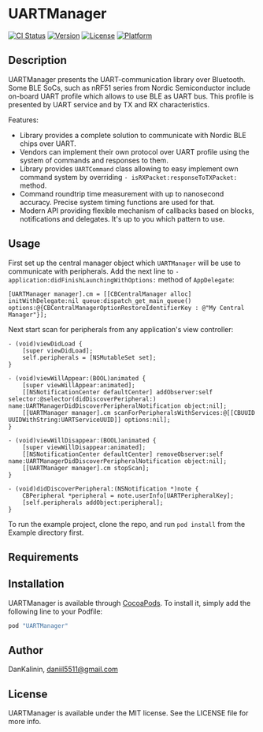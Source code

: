 # UARTManager

[![CI Status](http://img.shields.io/travis/DanKalinin/UARTManager.svg?style=flat)](https://travis-ci.org/DanKalinin/UARTManager)
[![Version](https://img.shields.io/cocoapods/v/UARTManager.svg?style=flat)](http://cocoapods.org/pods/UARTManager)
[![License](https://img.shields.io/cocoapods/l/UARTManager.svg?style=flat)](http://cocoapods.org/pods/UARTManager)
[![Platform](https://img.shields.io/cocoapods/p/UARTManager.svg?style=flat)](http://cocoapods.org/pods/UARTManager)

## Description

UARTManager presents the UART-communication library over Bluetooth. Some BLE SoCs, such as nRF51 series from Nordic Semiconductor include on-board UART profile which allows to use BLE as UART bus. This profile is presented by UART service and by TX and RX characteristics.

Features:
* Library provides a complete solution to communicate with Nordic BLE chips over UART.
* Vendors can implement their own protocol over UART profile using the system of commands and responses to them.
* Library provides `UARTCommand` class allowing to easy implement own command system by overriding `- isRXPacket:responseToTXPacket:` method.
* Command roundtrip time measurement with up to nanosecond accuracy. Precise system timing functions are used for that.
* Modern API providing flexible mechanism of callbacks based on blocks, notifications and delegates. It's up to you which pattern to use.

## Usage

First set up the central manager object which `UARTManager` will be use to communicate with peripherals. Add the next line to `- application:didFinishLaunchingWithOptions:` method of `AppDelegate`:

```objc
[UARTManager manager].cm = [[CBCentralManager alloc] initWithDelegate:nil queue:dispatch_get_main_queue() options:@{CBCentralManagerOptionRestoreIdentifierKey : @"My Central Manager"}];
```

Next start scan for peripherals from any application's view controller:

```objc
- (void)viewDidLoad {
    [super viewDidLoad];
    self.peripherals = [NSMutableSet set];
}

- (void)viewWillAppear:(BOOL)animated {
    [super viewWillAppear:animated];
    [[NSNotificationCenter defaultCenter] addObserver:self selector:@selector(didDiscoverPeripheral:) name:UARTManagerDidDiscoverPeripheralNotification object:nil];
    [[UARTManager manager].cm scanForPeripheralsWithServices:@[[CBUUID UUIDWithString:UARTServiceUUID]] options:nil];
}

- (void)viewWillDisappear:(BOOL)animated {
    [super viewWillDisappear:animated];
    [[NSNotificationCenter defaultCenter] removeObserver:self name:UARTManagerDidDiscoverPeripheralNotification object:nil];
    [[UARTManager manager].cm stopScan];
}

- (void)didDiscoverPeripheral:(NSNotification *)note {
    CBPeripheral *peripheral = note.userInfo[UARTPeripheralKey];
    [self.peripherals addObject:peripheral];
}
```

To run the example project, clone the repo, and run `pod install` from the Example directory first.

## Requirements

## Installation

UARTManager is available through [CocoaPods](http://cocoapods.org). To install
it, simply add the following line to your Podfile:

```ruby
pod "UARTManager"
```

## Author

DanKalinin, daniil5511@gmail.com

## License

UARTManager is available under the MIT license. See the LICENSE file for more info.
